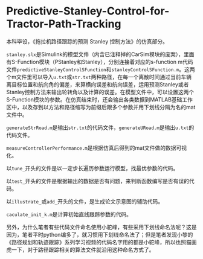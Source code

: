 # Predictive-Stanley-Control-for-Tractor-Path-Tracking
本科毕设，《拖拉机路径跟踪的预测 Stanley 控制方法》的仿真部分。

`stanley.slx`是Simulink的模型文件（内含已注释掉的CarSim模块的废案），里面有S-Function模块（PStanley和Stanley），分别连接着对应的s-function m代码文件`predictiveStanleyControlSFunction`和`stanleyControlSFunction.m`。这两个m文件里可以导入`u.txt`或`str.txt`两种路径，在每一个离散时间通过当前车辆离目标位置和航向角的偏差，来算横向误差和航向误差，运用预测Stanley或者Stanley控制方法来输出轮转角以及计算的误差。在模型文件中，可以设置这两个S-Function模块的参数。在仿真结束时，还会输出各类数据到MATLAB基础工作区中，以及存到以方法和路径缩写为前缀后跟多个参数并用下划线分隔为名的mat文件中。

`generateStrRoad.m`是输出`str.txt`的代码文件，`generateURoad.m`是输出`u.txt`的代码文件。

`measureControllerPerformance.m`是根据仿真后得到的mat文件做的数据可视化。

以`tune_`开头的文件是以一定步长遍历参数运行模型，找最优参数的代码。

以`test_`开头的文件是根据输出的数据是否有问题，来判断函数编写是否有误的代码。

以`illustrate_`或`add_`开头的文件，是生成论文示意图的辅助代码。

`caculate_init_k.m`是计算初始直线跟踪参数的代码。

另外，为什么笔者有些代码文件命名使用小驼峰，有些采用下划线命名法呢？这是因为，笔者平时python编多了，就习惯用下划线命名法了；但是笔者发现小黎的《路径规划和轨迹跟踪》系列学习视频的代码名字用的都是小驼峰，所以也照猫画虎一下，对于路径跟踪相关的算法文件就沿用这种命名方式了。
